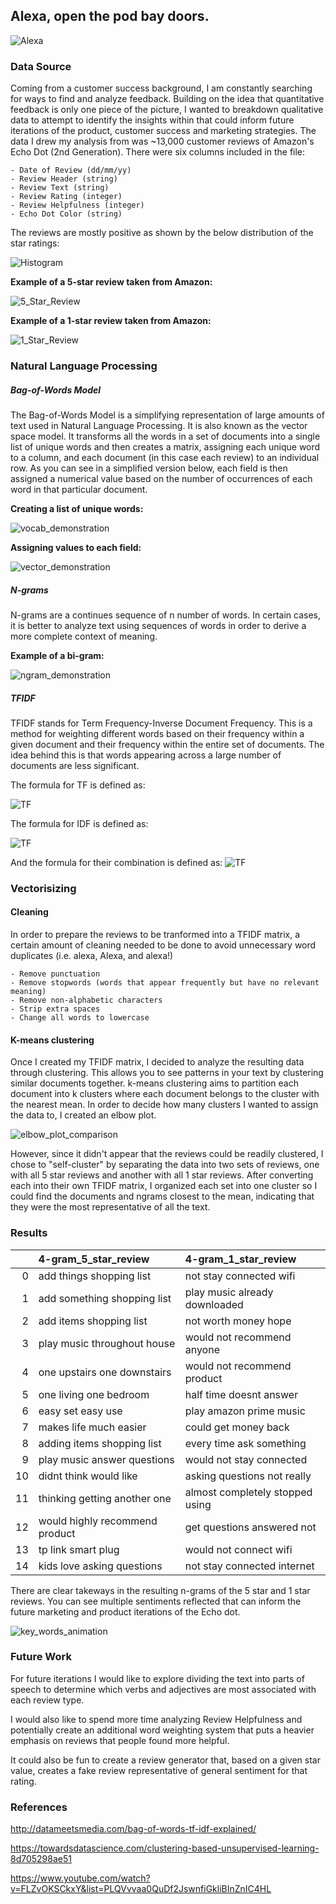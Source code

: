 ## Alexa, open the pod bay doors.

  ![Alexa](images/Alexa_Title.png)

### Data Source

Coming from a customer success background, I am constantly searching for ways to find and analyze feedback. Building on the idea that quantitative feedback is only one piece of the picture, I wanted to breakdown qualitative data to attempt to identify the insights within that could inform future iterations of the product, customer success and marketing strategies. The data I drew my analysis from was ~13,000 customer reviews of Amazon's Echo Dot (2nd Generation).  There were six columns included in the file:

    - Date of Review (dd/mm/yy)
    - Review Header (string)
    - Review Text (string)
    - Review Rating (integer)
    - Review Helpfulness (integer)
    - Echo Dot Color (string)

The reviews are mostly positive as shown by the below distribution of the star ratings:

![Histogram](images/Histogram_of_Stars.png)

**Example of a 5-star review taken from Amazon:**

![5_Star_Review](images/5Star_Echo_Review.png)

**Example of a 1-star review taken from Amazon:**

![1_Star_Review](images/1Star_Echo_Review.png)


### Natural Language Processing

##### Bag-of-Words Model

The Bag-of-Words Model is a simplifying representation of large amounts of text used in Natural Language Processing.  It is also known as the vector space model. It transforms all the words in a set of documents into a single list of unique words and then creates a matrix, assigning each unique word to a column, and each document (in this case each review) to an individual row. As you can see in a simplified version below, each field is then assigned a numerical value based on the number of occurrences of each word in that particular document.

**Creating a list of unique words:**

![vocab_demonstration](images/vocab_demo.png)

**Assigning values to each field:**

![vector_demonstration](images/vector_demo.png)

#####  N-grams

N-grams are a continues sequence of n number of words.  In certain cases, it is better to analyze text using sequences of words in order to derive a more complete context of meaning.  

**Example of a bi-gram:**

![ngram_demonstration](images/ngram_demo.png)

##### TFIDF

TFIDF stands for Term Frequency-Inverse Document Frequency.  This is a method for weighting different words based on their frequency within a given document and their frequency within the entire set of documents.  The idea behind this is that words appearing across a large number of documents are less significant.

The formula for TF is defined as:

![TF](images/tf_formula.png)

The formula for IDF is defined as:

![TF](images/idf_formula.png)

And the formula for their combination is defined as:
![TF](images/tfidf_formula.png)

### Vectorisizing


#### Cleaning

In order to prepare the reviews to be tranformed into a TFIDF matrix, a certain amount of cleaning needed to be done to avoid unnecessary word duplicates (i.e. alexa, Alexa, and alexa!)

    - Remove punctuation
    - Remove stopwords (words that appear frequently but have no relevant meaning)
    - Remove non-alphabetic characters
    - Strip extra spaces
    - Change all words to lowercase

#### K-means clustering

Once I created my TFIDF matrix, I decided to analyze the resulting data through clustering.  This allows you to see patterns in your text by clustering similar documents together. k-means clustering aims to partition each document into k clusters where each document belongs to the cluster with the nearest mean. In order to decide how many clusters I wanted to assign the data to, I created an elbow plot.  

![elbow_plot_comparison](images/elbow_plot_comparison.png)

However, since it didn't appear that the reviews could be readily clustered, I chose to "self-cluster" by separating the data into two sets of reviews, one with all 5 star reviews and another with all 1 star reviews. After converting each into their own TFIDF matrix, I organized each set into one cluster so I could find the documents and ngrams closest to the mean, indicating that they were the most representative of all the text.

### Results

|    | 4-gram_5_star_review           | 4-gram_1_star_review            |
|---:|:-------------------------------|:--------------------------------|
|  0 | add things shopping list       | not stay connected wifi         |
|  1 | add something shopping list    | play music already downloaded   |
|  2 | add items shopping list        | not worth money hope            |
|  3 | play music throughout house    | would not recommend anyone      |
|  4 | one upstairs one downstairs    | would not recommend product     |
|  5 | one living one bedroom         | half time doesnt answer          |
|  6 | easy set easy use              | play amazon prime music         |
|  7 | makes life much easier         | could get money back            |
|  8 | adding items shopping list     | every time ask something        |
|  9 | play music answer questions    | would not stay connected        |
| 10 | didnt think would like          | asking questions not really     |
| 11 | thinking getting another one   | almost completely stopped using |
| 12 | would highly recommend product | get questions answered not      |
| 13 | tp link smart plug             | would not connect wifi          |
| 14 | kids love asking questions     | not stay connected internet     |



There are clear takeways in the resulting n-grams of the 5 star and 1 star reviews. You can see multiple sentiments reflected that can inform the  future marketing and product iterations of the Echo dot.

![key_words_animation](images/key_words_ani.gif)

### Future Work

For future iterations I would like to explore dividing the text into parts of speech to determine which verbs and adjectives are most associated with each review type.

I would also like to spend more time analyzing Review Helpfulness and potentially create an additional word weighting system that puts a heavier emphasis on reviews that people found more helpful.

It could also be fun to create a review generator that, based on a given star value, creates a fake review representative of general sentiment for that rating.

### References

http://datameetsmedia.com/bag-of-words-tf-idf-explained/

https://towardsdatascience.com/clustering-based-unsupervised-learning-8d705298ae51

https://www.youtube.com/watch?v=FLZvOKSCkxY&list=PLQVvvaa0QuDf2JswnfiGkliBInZnIC4HL

